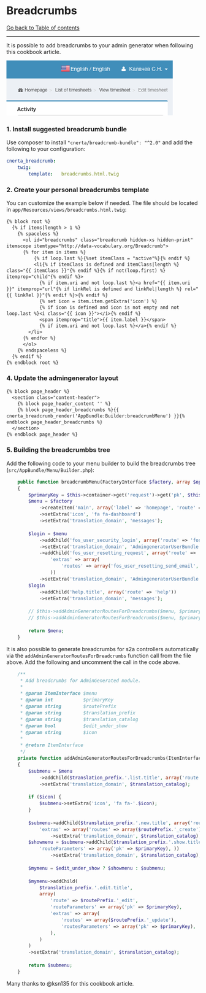 # Breadcrumbs

[Go back to Table of contents][back-to-index]

-----

It is possible to add breadcrumbs to your admin generator when following this cookbook article.

![Breadcrumbs preview](images/breadcrumbs.png)

### 1. Install suggested breadcrumb bundle
Use composer to install `"cnerta/breadcrumb-bundle": "^2.0"` and add the following to your configuration:

```yaml
cnerta_breadcrumb:
    twig:
        template:	breadcrumbs.html.twig
```

### 2. Create your personal breadcrumbs template

You can customize the example below if needed. The file should be located in `app/Resources/views/breadcrumbs.html.twig`:
```twig
{% block root %}
  {% if items|length > 1 %}
    {% spaceless %}
      <ol id="breadcrumbs" class="breadcrumb hidden-xs hidden-print" itemscope itemtype="http://data-vocabulary.org/Breadcrumb">
  	  {% for item in items %}
          {% if loop.last %}{%set itemClass = "active"%}{% endif %}
          <li{% if itemClass is defined and itemClass|length %} class="{{ itemClass }}"{% endif %}{% if not(loop.first) %} itemprop="child"{% endif %}>
            {% if item.uri and not loop.last %}<a href="{{ item.uri }}" itemprop="url"{% if linkRel is defined and linkRel|length %} rel="{{ linkRel }}"{% endif %}>{% endif %}
            {% set icon = item.item.getExtra('icon') %}
            {% if icon is defined and icon is not empty and not loop.last %}<i class="{{ icon }}"></i>{% endif %}
            <span itemprop="title">{{ item.label }}</span>
            {% if item.uri and not loop.last %}</a>{% endif %}
  		</li>
  	  {% endfor %}
      </ol>
    {% endspaceless %}
  {% endif %}
{% endblock root %}
```

### 4. Update the admingenerator layout
```twig
{% block page_header %}
  <section class="content-header">
    {% block page_header_content '' %}
    {% block page_header_breadcrumbs %}{{ cnerta_breadcrumb_render('AppBundle:Builder:breadcrumbMenu') }}{% endblock page_header_breadcrumbs %}
  </section>
{% endblock page_header %}
```

### 5. Building the breadcrumbbs tree

Add the following code to your menu builder to build the breadcrumbs tree (`src/AppBundle/Menu/Builder.php`):
```php
    public function breadcrumbMenu(FactoryInterface $factory, array $options)
    {
        $primaryKey = $this->container->get('request')->get('pk', $this->container->get('request')->get('id', 1));
        $menu = $factory
            ->createItem('main', array('label' => 'homepage', 'route' => 'homepage'))
            ->setExtra('icon', 'fa fa-dashboard')
            ->setExtra('translation_domain', 'messages');
        
        $login = $menu
            ->addChild('fos_user_security_login', array('route' => 'fos_user_security_login'))
            ->setExtra('translation_domain', 'AdmingeneratorUserBundle')
            ->addChild('fos_user_resetting_request', array('route' => 'fos_user_resetting_request',
                'extras' => array(
                    'routes' => array('fos_user_resetting_send_email', 'fos_user_resetting_check_email')), 
                ))
            ->setExtra('translation_domain', 'AdmingeneratorUserBundle');
        $login
            ->addChild('help.title', array('route' => 'help'))
            ->setExtra('translation_domain', 'messages');

        // $this->addAdminGeneratorRoutesForBreadcrumbs($menu, $primaryKey, 'AppBundle_Employee', 'employee');
        // $this->addAdminGeneratorRoutesForBreadcrumbs($menu, $primaryKey, 'AppBundle_Regional_center', 'regional.center', 'regional', true);

        return $menu;
    }
```

It is also possible to generate breadcrumbs for s2a controllers automatically via the `addAdminGeneratorRoutesForBreadcrumbs` function call from the file above. Add the following and uncomment the call in the code above.

```php
    /**
     * Add breadcrumbs for AdminGenerated module.
     *
     * @param ItemInterface $menu
     * @param int           $primaryKey
     * @param string        $routePrefix
     * @param string        $translation_prefix
     * @param string        $translation_catalog
     * @param bool          $edit_under_show
     * @param string        $icon
     *
     * @return ItemInterface
     */
    private function addAdminGeneratorRoutesForBreadcrumbs(ItemInterface $menu, $primaryKey, $routePrefix, $translation_prefix, $translation_catalog = 'messages', $edit_under_show = false, $icon = null)
    {
        $submenu = $menu
            ->addChild($translation_prefix.'.list.title', array('route' => $routePrefix.'_list'))
            ->setExtra('translation_domain', $translation_catalog);

        if ($icon) {
            $submenu->setExtra('icon', 'fa fa-'.$icon);
        }

        $submenu->addChild($translation_prefix.'.new.title', array('route' => $routePrefix.'_new',
            'extras' => array('routes' => array($routePrefix.'_create')), ))
                ->setExtra('translation_domain', $translation_catalog);
        $showmenu = $submenu->addChild($translation_prefix.'.show.title', array('route' => $routePrefix.'_show',
            'routeParameters' => array('pk' => $primaryKey), ))
                ->setExtra('translation_domain', $translation_catalog);

        $mymenu = $edit_under_show ? $showmenu : $submenu;

        $mymenu->addChild(
            $translation_prefix.'.edit.title',
            array(
                'route' => $routePrefix.'_edit',
                'routeParameters' => array('pk' => $primaryKey),
                'extras' => array(
                    'routes' => array($routePrefix.'_update'),
                    'routesParameters' => array('pk' => $primaryKey),
                ),
            )
        )
        ->setExtra('translation_domain', $translation_catalog);

        return $submenu;
    }
```

Many thanks to @ksn135 for this cookbook article.

[back-to-index]: ../documentation.md
